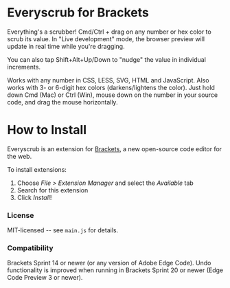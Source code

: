 Everyscrub for Brackets
=======================
Everything's a scrubber! Cmd/Ctrl + drag on any number or hex color to scrub its value. In "Live development" mode, the browser
preview will update in real time while you're dragging.

You can also tap Shift+Alt+Up/Down to "nudge" the value in individual increments.

Works with any number in CSS, LESS, SVG, HTML and JavaScript. Also works with 3- or 6-digit hex colors (darkens/lightens the
color). Just hold down Cmd (Mac) or Ctrl (Win), mouse down on the number in your source code, and drag the mouse horizontally.


How to Install
==============
Everyscrub is an extension for [Brackets](https://github.com/adobe/brackets/), a new open-source code editor for the web.

To install extensions:

1. Choose _File > Extension Manager_ and select the _Available_ tab
2. Search for this extension
3. Click _Install_!


### License
MIT-licensed -- see `main.js` for details.

### Compatibility
Brackets Sprint 14 or newer (or any version of Adobe Edge Code). Undo functionality is improved when running in Brackets Sprint 20
or newer (Edge Code Preview 3 or newer).